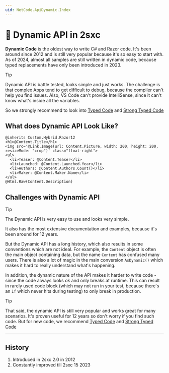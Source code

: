 ```yaml
---
uid: NetCode.ApiDynamic.Index
---
```


# 🍕 Dynamic API in 2sxc

**Dynamic Code** is the oldest way to write C# and Razor code.
It's been around since 2012 and is still very popular because it's so easy to start with.
As of 2024, almost all samples are still written in dynamic code, because typed replacements have only been introduced in 2023.

> [!TIP]
> Dynamic API is battle tested, looks simple and just works.
> The challenge is that complex Apps tend to get difficult to debug, because the compiler can't help you find issues.
> Also, VS Code can't provide IntelliSense, since it can't know what's inside all the variables.
>
> So we strongly recommend to look into [Typed Code](xref:NetCode.TypedCode.Index)
> and [Strong Typed Code](xref:NetCode.StrongTypedCode.Index)

## What does Dynamic API Look Like?

```razor
@inherits Custom.Hybrid.Razor12
<h1>@Content.Title</h1>
<img src='@Link.Image(url: Content.Picture, width: 200, height: 200, resizeMode: "crop")' class="float-right">
<ul>
  <li>Teaser: @Content.Teaser</li>
  <li>Launched: @Content.Launched.Year</li>
  <li>Authors: @Content.Authors.Count()</li>
  <li>Maker: @Content.Maker.Name</li>
</ul>
@Html.Raw(Content.Description)
```

## Challenges with Dynamic API

> [!TIP]
> The Dynamic API is very easy to use and looks very simple.
>
> It also has the most extensive documentation and examples, because it's been around for 12 years.

But the Dynamic API has a long history, which also results in some conventions which are not ideal.
For example, the `Content` object is often the main object containing data, but the name `Content` has confused many users.
There is also a lot of magic in the main conversion `AsDynamic()` which makes it hard to really understand what's happening.

In addition, the dynamic nature of the API makes it harder to write code - since the code always looks ok and only breaks at runtime.
This can result in rarely used code block
(which may not run in your test, because there's an `if` which never hits during testing)
to only break in production.

> [!TIP]
> That said, the dynamic API is still very popular and works great for many scenarios.
> It's proven useful for 12 years so don't worry if you find such code.
> But for new code, we recommend [Typed Code](xref:NetCode.TypedCode.Index)
> and [Strong Typed Code](xref:NetCode.StrongTypedCode.Index)


---

## History

1. Introduced in 2sxc 2.0 in 2012
1. Constantly improved till 2sxc 15 2023
